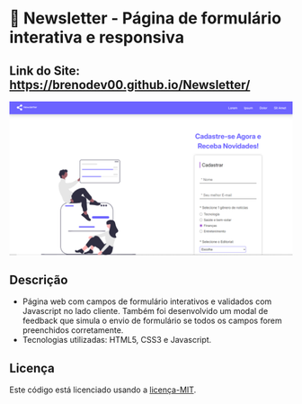 # 📰 Newsletter - Página de formulário interativa e responsiva
## Link do Site: https://brenodev00.github.io/Newsletter/
![Página da Newsletter](./ASSETS/IMAGES/Newsletter_web_page.png)
## Descrição
- Página web com campos de formulário interativos e validados com Javascript no lado cliente. Também foi desenvolvido um modal de feedback que simula o envio de formulário se todos os campos forem preenchidos corretamente.
- Tecnologias utilizadas: HTML5, CSS3 e Javascript.
## Licença
Este código está licenciado usando a [licença-MIT](./LICENSE).
 
